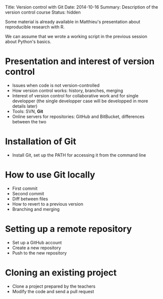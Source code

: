 Title: Version control with Git
Date: 2014-10-16
Summary: Description of the version control course
Status: hidden

Some material is already available in Matthieu's presentation about
reproducible research with R.

We can assume that we wrote a working script in the previous session about
Python's basics.

# Presentation and interest of version control

- Issues when code is not version-controlled
- How version control works: history, branches, merging
- Interest of version control for collaborative work and for single developper
  (the single developper case will be developped in more details later)
- Tools: SVN, **Git**
- Online servers for repositories: GitHub and BitBucket, differences between
  the two

# Installation of Git

- Install Git, set up the PATH for accessing it from the command line

# How to use Git locally

- First commit
- Second commit
- Diff between files
- How to revert to a previous version
- Branching and merging

# Setting up a remote repository

- Set up a GitHub account
- Create a new repository
- Push to the new repository

# Cloning an existing project

- Clone a project prepared by the teachers
- Modify the code and send a pull request
